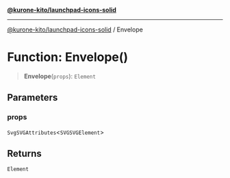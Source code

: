 [**@kurone-kito/launchpad-icons-solid**](../README.md)

***

[@kurone-kito/launchpad-icons-solid](../globals.md) / Envelope

# Function: Envelope()

> **Envelope**(`props`): `Element`

## Parameters

### props

`SvgSVGAttributes`\<`SVGSVGElement`\>

## Returns

`Element`
